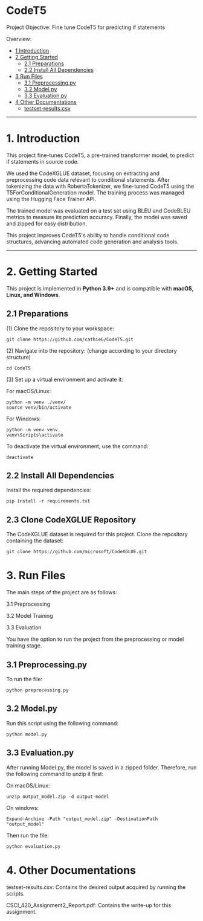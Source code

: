 # CodeT5
Project Objective: Fine tune CodeT5 for predicting if statements

Overview:
* [1 Introduction](#1-introduction)  
* [2 Getting Started](#2-getting-started)  
  * [2.1 Preparations](#21-preparations)  
  * [2.2 Install All Dependencies](#22-install-all-dependencies)  
* [3 Run Files](#3-run-files)
  * [3.1 Preprocessing.py](#31-preprocessing.py)
  * [3.2 Model.py](32-model.py)
  * [3.3 Evaluation.py](33-evaluation.py)
* [4 Other Documentations](#4-other-documentations)
  * [testset-results.csv](#testset_results.csv)
---

# **1. Introduction**  
This project fine-tunes CodeT5, a pre-trained transformer model, to predict if statements in source code. 

We used the CodeXGLUE dataset, focusing on extracting and preprocessing code data relevant to conditional statements. After tokenizing the data with RobertaTokenizer, we fine-tuned CodeT5 using the T5ForConditionalGeneration model. The training process was managed using the Hugging Face Trainer API.

The trained model was evaluated on a test set using BLEU and CodeBLEU metrics to measure its prediction accuracy. Finally, the model was saved and zipped for easy distribution.

This project improves CodeT5's ability to handle conditional code structures, advancing automated code generation and analysis tools.

---

# **2. Getting Started**  

This project is implemented in **Python 3.9+** and is compatible with **macOS, Linux, and Windows**.  

## **2.1 Preparations**  

(1) Clone the repository to your workspace:  
```shell
git clone https://github.com/cathieG/CodeT5.git
```
(2) Navigate into the repository: (change according to your directory structure)
```shell
cd CodeT5
```
(3) Set up a virtual environment and activate it:

For macOS/Linux:
```shell
python -m venv ./venv/
source venv/bin/activate
```
For Windows:
```shell
python -m venv venv
venv\Scripts\activate
```

To deactivate the virtual environment, use the command:
```shell
deactivate
```
## **2.2 Install All Dependencies**

Install the required dependencies:
```shell
pip install -r requirements.txt
```
## **2.3 Clone CodeXGLUE Repository**

The CodeXGLUE dataset is required for this project. Clone the repository containing the dataset:
```shell
git clone https://github.com/microsoft/CodeXGLUE.git
```

# **3. Run Files**

The main steps of the project are as follows:

3.1 Preprocessing

3.2 Model Training

3.3 Evaluation

You have the option to run the project from the preprocessing or model training stage.

## **3.1 Preprocessing.py**
To run the file: 
```shell
python preprocessing.py
```
## **3.2 Model.py**

Run this script using the following command:
```shell
python model.py
```

## **3.3 Evaluation.py**
After running Model.py, the model is saved in a zipped folder. Therefore, run the following command to unzip it first:

On macOS/Linux:
```shell
unzip output_model.zip -d output-model
```
On windows:
```shell
Expand-Archive -Path "output_model.zip" -DestinationPath "output_model"
```
Then run the file:
```shell
python evaluation.py
```

# **4. Other Documentations**

testset-results.csv: Contains the desired output acquired by running the scripts.

CSCI_420_Assignment2_Report.pdf: Contains the write-up for this assignment.
























